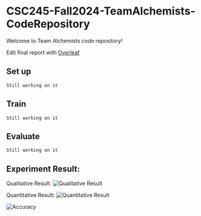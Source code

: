 # CSC245-Fall2024-TeamAlchemists-CodeRepository

Welcome to Team Alchemists code repository!

Edit final report with [Overleaf](https://www.overleaf.com/9115683215npbpwvgrswkq#97b01b)

## Set up
```
Still working on it
```

## Train
```
Still working on it
```

## Evaluate
```
Still working on it
```

## Experiment Result:
Qualitative Result:
![Qualitative Result]()

Quantitative Result:
![Quantitative Result]()

![Accuracy]()


